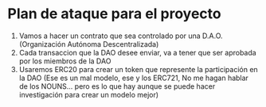 # Plan de ataque para el proyecto

1. Vamos a hacer un contrato que sea controlado por una D.A.O. (Organización Autónoma Descentralizada)
2. Cada transaccion que la DAO desee enviar, va a tener que ser aprobada por los miembros de la DAO
3. Usaremos ERC20 para crear un token que represente la participación en la DAO (Ese es un mal modelo, ese y los ERC721, No me hagan hablar de los NOUNS... pero es lo que hay aunque se puede hacer investigación para crear un modelo mejor)